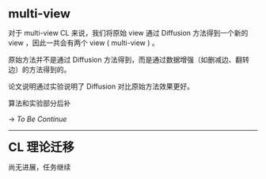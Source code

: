 <font size=5>**multi-view**</font>

对于 multi-view CL 来说，我们将原始 view 通过 Diffusion 方法得到一个新的 view ，因此一共会有两个 view ( multi-view ) 。

原始方法并不是通过 Diffusion 方法得到，而是通过数据增强（如删减边、翻转边）的方法得到的。

论文说明通过实验说明了 Diffusion 对比原始方法效果更好。

算法和实验部分后补

$\rightarrow\ To\ Be\ Continue$

---

<font size=5>**CL 理论迁移**</font>

尚无进展，任务继续
